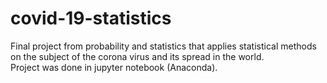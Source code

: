# covid-19-statistics
Final project from probability and statistics that applies statistical methods on the subject of the corona virus and its spread in the world.<br>Project was done in jupyter notebook (Anaconda).

